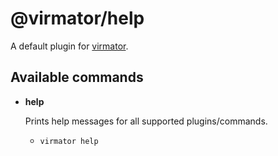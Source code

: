 # @virmator/help

A default plugin for [virmator](https://www.npmjs.com/package/virmator).

## Available commands

-   **help**

    Prints help messages for all supported plugins/commands.

    -   `virmator help`
